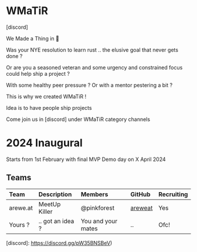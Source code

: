 # WMaTiR

[discord]

We Made a Thing in 🦀

Was your NYE resolution to learn rust .. the elusive goal that never gets done ?

Or are you a seasoned veteran and some urgency and constrained focus could help ship a project ?

With some healthy peer pressure ? Or with a mentor pestering a bit ?

This is why we created WMaTiR !

Idea is to have people ship projects 

Come join us in [discord] under WMaTiR category channels

# 2024 Inaugural

Starts from 1st February with final MVP Demo day on X April 2024

## Teams

| Team     | Description      | Members            | GitHub    | Recruiting |
| :--      | :--              | :--                | :--       | :--        |
| arewe.at | MeetUp Killer    | @pinkforest        | [areweat] | Yes        |
| Yours ?  | .. got an idea ? | You and your mates | ..        | Ofc!       |

[areweat]: https://github.com/areweat
[discord]: https://discord.gg/pW35BNSBeV)